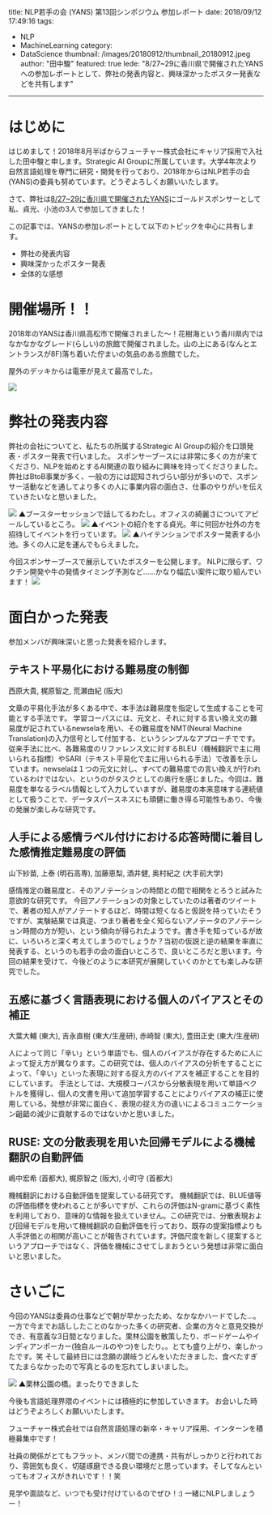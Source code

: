 title: NLP若手の会 (YANS) 第13回シンポジウム 参加レポート
date: 2018/09/12 17:49:16
tags:
  - NLP
  - MachineLearning
category:
  - DataScience
thumbnail: /images/20180912/thumbnail_20180912.jpeg
author: "田中駿"
featured: true
lede: "8/27~29に香川県で開催されたYANSへの参加レポートとして、弊社の発表内容と、興味深かったポスター発表などを共有します"
---

# はじめに

はじめまして！2018年8月半ばからフューチャー株式会社にキャリア採用で入社した田中駿と申します。Strategic AI Groupに所属しています。大学4年次より自然言語処理を専門に研究・開発を行っており、2018年からはNLP若手の会(YANS)の委員も努めています。どうぞよろしくお願いいたします。

さて、弊社は[8/27~29に香川県で開催されたYANS](http://yans.anlp.jp/entry/yans2018)にゴールドスポンサーとして私、貞光、小池の3人で参加してきました！

この記事では、YANSの参加レポートとして以下のトピックを中心に共有します。

* 弊社の発表内容
* 興味深かったポスター発表
* 全体的な感想


# 開催場所！！

2018年のYANSは香川県高松市で開催されました～！花樹海という香川県内ではなかなかなグレード(らしい)の旅館で開催されました。山の上にある(なんとエントランスが8F)落ち着いた佇まいの気品のある旅館でした。

屋外のデッキからは電車が見えて最高でした。

<img src="/images/20180912/photo_20180912_01.jpeg">


# 弊社の発表内容

弊社の会社についてと、私たちの所属するStrategic AI Groupの紹介を口頭発表・ポスター発表で行いました。
スポンサーブースには非常に多くの方が来てくださり、NLPを始めとするAI関連の取り組みに興味を持ってくださりました。弊社はBtoB事業が多く、一般の方には認知されづらい部分が多いので、スポンサー活動などを通してより多くの人に事業内容の面白さ、仕事のやりがいを伝えていきたいなと思いました。

<img src="/images/20180912/photo_20180912_02.jpeg">
▲ブースターセッションで話してるわたし。オフィスの綺麗さについてアピールしているところ。

<img src="/images/20180912/photo_20180912_03.jpeg">
▲イベントの紹介をする貞光。年に何回か社外の方を招待してイベントを行っています。

<img src="/images/20180912/photo_20180912_04.jpeg">
▲ハイテンションでポスター発表する小池。多くの人に足を運んでもらえました。

今回スポンサーブースで展示していたポスターを公開します。
NLPに限らず、ワクチン開発や牛の発情タイミング予測など……かなり幅広い案件に取り組んでいます！
<img src="/images/20180912/photo_20180912_05.jpeg">



# 面白かった発表

参加メンバが興味深いと思った発表を紹介します。

## テキスト平易化における難易度の制御
西原大貴, 梶原智之, 荒瀬由紀 (阪大)

文章の平易化手法が多くある中で、本手法は難易度を指定して生成することを可能とする手法です。
学習コーパスには、元文と、それに対する言い換え文の難易度が記されているnewselaを用い、その難易度をNMT(Neural Machine Translation)の入力信号として付加する、というシンプルなアプローチでです。
従来手法に比べ、各難易度のリファレンス文に対するBLEU（機械翻訳で主に用いられる指標）やSARI（テキスト平易化で主に用いられる手法）で改善を示しています。newselaは１つの元文に対し、すべての難易度での言い換えが行われているわけではない、というのがタスクとしての奥行を感じました。今回は、難易度を単なるラベル情報として入力していますが、難易度の本来意味する連続値として扱うことで、データスパースネスにも頑健に働き得る可能性もあり、今後の発展が楽しみな研究です。


## 人手による感情ラベル付けにおける応答時間に着目した感情推定難易度の評価
山下紗苗, 上泰 (明石高専), 加藤恵梨, 酒井健, 奥村紀之 (大手前大学)

感情推定の難易度と、そのアノテーションの時間との間で相関をとろうと試みた意欲的な研究です。
今回アノテーションの対象としていたのは著者のツイートで、著者の知人がアノテートするほど、時間は短くなると仮説を持っていたそうですが、実験結果では真逆、つまり著者を全く知らないアノテータのアノテーション時間の方が短い、という傾向が得られたようです。書き手を知っているが故に、いろいろと深く考えてしまうのでしょうか？当初の仮説と逆の結果を率直に発表する、というのも若手の会の面白いところで、良いところだと思います。今回の結果を受けて、今後どのように本研究が展開していくのかとても楽しみな研究でした。


## 五感に基づく言語表現における個人のバイアスとその補正
大葉大輔 (東大), 吉永直樹 (東大/生産研), 赤崎智 (東大), 豊田正史 (東大/生産研)

人によって同じ「辛い」という単語でも、個人のバイアスが存在するために人によって捉え方が異なります。この研究では、個人のバイアスの分析をすることによって、「辛い」といった表現に対する捉え方のバイアスを補正することを目的にしています。
手法としては、大規模コーパスから分散表現を用いて単語ベクトルを獲得し、個人の文書を用いて追加学習することによりバイアスの補正に使用している。発想が非常に面白く、表現の捉え方の違いによるコミュニケーション齟齬の減少に貢献するのではないかと思いました。


## RUSE: 文の分散表現を用いた回帰モデルによる機械翻訳の自動評価
嶋中宏希 (首都大), 梶原智之 (阪大), 小町守 (首都大) 

機械翻訳における自動評価を提案している研究です。
機械翻訳では、BLUE値等の評価指標を使われることが多いですが、これらの評価はN-gramに基づく素性を利用しており、意味的な情報を扱えていません。この研究では、分散表現および回帰モデルを用いて機械翻訳の自動評価を行っており、既存の提案指標よりも人手評価との相関が高いことが報告されています。評価尺度を新しく提案するというアプローチではなく、評価を機械にさせてしまおうという発想は非常に面白いと思いました。


# さいごに
今回のYANSは委員の仕事などで朝が早かったため、なかなかハードでした…。
一方で今までお話ししたことのなかった多くの研究者、企業の方々と意見交換ができ、有意義な3日間となりました。栗林公園を散策したり、ボードゲームやインディアンポーカー(独自ルールのやつ)をしたり。。とても盛り上がり、楽しかったです。笑
そして最終日には念願の讃岐うどんをいただきました、食べたすぎてたまらなかったので写真とるのを忘れてしまいました。

<img src="/images/20180912/photo_20180912_06.jpeg">
▲栗林公園の橋。まったりできました

今後も言語処理界隈のイベントには積極的に参加していきます。
お会いした時はどうぞよろしくお願いいたします。

フューチャー株式会社では自然言語処理の新卒・キャリア採用、インターンを積極募集中です！

社員の関係がとてもフラット、メンバ間での連携・共有がしっかりと行われており、雰囲気も良く、切磋琢磨できる良い環境だと思っています。そしてなんといってもオフィスがきれいです！！笑

見学や面談など、いつでも受け付けているのでぜひ！:)
一緒にNLPしましょうー！

